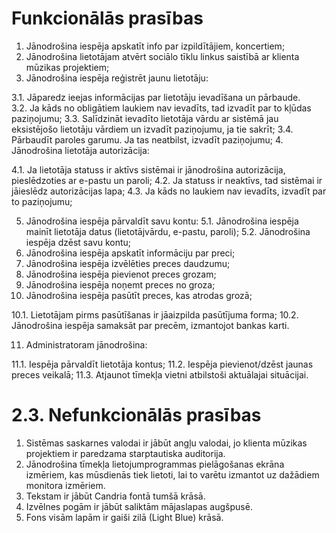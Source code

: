 # Funkcionālās prasības
1. Jānodrošina iespēja apskatīt info par izpildītājiem, koncertiem; 
2. Jānodrošina lietotājam atvērt sociālo tīklu linkus saistībā ar klienta mūzikas projektiem; 
3. Jānodrošina iespēja reģistrēt jaunu lietotāju:

3.1. Jāparedz ieejas informācijas par lietotāju ievadīšana un pārbaude.  
3.2. Ja kāds no obligātiem laukiem nav ievadīts, tad izvadīt par to kļūdas paziņojumu; 
3.3. Salīdzināt ievadīto lietotāja vārdu ar sistēmā jau eksistējošo lietotāju vārdiem un izvadīt paziņojumu, ja tie sakrīt; 
3.4. Pārbaudīt paroles garumu. Ja tas neatbilst, izvadīt paziņojumu; 
4. Jānodrošina lietotāja autorizācija: 

4.1. Ja lietotāja statuss ir aktīvs sistēmai ir jānodrošina autorizācija, pieslēdzoties ar e-pastu un paroli; 
4.2. Ja statuss ir neaktīvs, tad sistēmai ir jāieslēdz autorizācijas lapa; 
4.3. Ja kāds no laukiem nav ievadīts, izvadīt par to paziņojumu; 

5. Jānodrošina iespēja pārvaldīt savu kontu: 
5.1. Jānodrošina iespēja mainīt lietotāja datus (lietotājvārdu, e-pastu, paroli); 
5.2. Jānodrošina iespēja dzēst savu kontu; 
6. Jānodrošina iespēja apskatīt informāciju par preci; 
7. Jānodrošina iespēja izvēlēties preces daudzumu; 
8. Jānodrošina iespēja pievienot preces grozam; 
9. Jānodrošina iespēja noņemt preces no groza; 
10. Jānodrošina iespēja pasūtīt preces, kas atrodas grozā;

10.1. Lietotājam pirms pasūtīšanas ir jāaizpilda pasūtījuma forma; 
10.2. Jānodrošina iespēja samaksāt par precēm, izmantojot bankas karti. 

11. Administratoram jānodrošina: 

11.1. Iespēja pārvaldīt lietotāja kontus; 
11.2. Iespēja pievienot/dzēst jaunas preces veikalā; 
11.3. Atjaunot tīmekļa vietni atbilstoši aktuālajai situācijai. 

# 2.3. Nefunkcionālās prasības 
1. Sistēmas saskarnes valodai ir jābūt angļu valodai, jo klienta mūzikas projektiem ir paredzama starptautiska auditorija. 
2. Jānodrošina tīmekļa lietojumprogrammas pielāgošanas ekrāna izmēriem, kas mūsdienās tiek lietoti, lai to varētu izmantot uz dažādiem monitora izmēriem. 
3. Tekstam ir jābūt Candria fontā tumšā krāsā.   
4. Izvēlnes pogām ir jābūt saliktām mājaslapas augšpusē. 
5. Fons visām lapām ir gaiši zilā (Light Blue) krāsā. 

 
